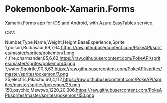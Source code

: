 # Pokemonbook-Xamarin.Forms
Xamarin.Forms app for iOS and Android, with Azure EasyTables service.

CSV:

Number,Type,Name,Weight,Height,BaseExperience,Sprite
1,poison,Bulbasaur,69,7,64,https://raw.githubusercontent.com/PokeAPI/sprites/master/sprites/pokemon/1.png
4,fire,charmander,85,6,62,https://raw.githubusercontent.com/PokeAPI/sprites/master/sprites/pokemon/4.png
7,water,Squirtle,90,5,63,https://raw.githubusercontent.com/PokeAPI/sprites/master/sprites/pokemon/7.png
25,electric,Pikachu,60,4,112,https://raw.githubusercontent.com/PokeAPI/sprites/master/sprites/pokemon/25.png
150,psychic,Mewtwo,1220,20,306,https://raw.githubusercontent.com/PokeAPI/sprites/master/sprites/pokemon/150.png
